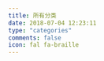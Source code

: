 ```yaml
---
title: 所有分类
date: 2018-07-04 12:23:11
type: "categories"
comments: false
icon: fal fa-braille
---
```

